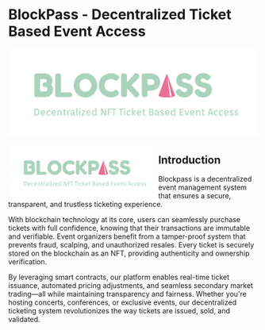 # BlockPass - Decentralized Ticket Based Event Access
![alt text](https://github.com/QuertyCube/Blockpass/blob/main/Logo.png?raw=true)

<img align="left" style="width: 60%;" src="https://github.com/QuertyCube/Blockpass/blob/main/Logo.png?raw=true">

## Introduction
Blockpass is a decentralized event management system that ensures a secure, transparent, and trustless ticketing experience.

With blockchain technology at its core, users can seamlessly purchase tickets with full confidence, knowing that their transactions are immutable and verifiable. Event organizers benefit from a tamper-proof system that prevents fraud, scalping, and unauthorized resales. Every ticket is securely stored on the blockchain as an NFT, providing authenticity and ownership verification.

By leveraging smart contracts, our platform enables real-time ticket issuance, automated pricing adjustments, and seamless secondary market trading—all while maintaining transparency and fairness. Whether you're hosting concerts, conferences, or exclusive events, our decentralized ticketing system revolutionizes the way tickets are issued, sold, and validated.
